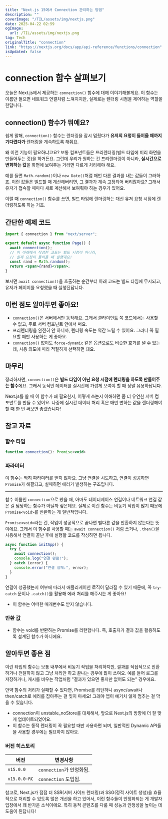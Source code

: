 ```yaml
---
title: "Next.js 15에서 Connection 관리하는 방법"
description: ""
coverImage: "/TIL/assets/img/nextjs.png"
date: 2025-04-22 02:59
ogImage:
  url: /TIL/assets/img/nextjs.png
tag: Tech
originalTitle: "connection"
link: "https://nextjs.org/docs/app/api-reference/functions/connection"
isUpdated: false
---
```


# connection 함수 살펴보기

오늘은 Next.js에서 제공하는 `connection()` 함수에 대해 이야기해볼게요. 이 함수는 이름만 들으면 네트워크 연결처럼 느껴지지만, 실제로는 렌더링 시점을 제어하는 역할을 한답니다.

## connection() 함수가 뭐예요?

쉽게 말해, `connection()` 함수는 렌더링을 잠시 멈췄다가 **유저의 요청이 들어올 때까지 기다렸다가** 렌더링을 계속하도록 해줘요.

왜 이런 기능이 필요하냐고요? 보통 컴포넌트들은 프리렌더링(빌드 타임에 미리 화면을 만들어두는 것)을 하거든요. 그런데 우리가 원하는 건 프리렌더링이 아니라, **실시간으로 변화하는 값**을 화면에 보여주는 거라면 다르게 처리해야 해요.

예를 들면 `Math.random()`이나 `new Date()`처럼 매번 다른 결과를 내는 값들이 그러하죠. 이런 값들은 빌드할 때 계산해버리면, 그 결과가 계속 고정되어 버리잖아요? 그래서 유저가 접속할 때마다 새로 계산해서 보여줘야 하는 경우가 있어요.

이럴 때 `connection()` 함수를 쓰면, 빌드 타임에 렌더링하는 대신 유저 요청 시점에 렌더링하도록 하는 거죠.

## 간단한 예제 코드

```jsx
import { connection } from "next/server";

export default async function Page() {
  await connection();
  // 이 아래에서 작성한 코드는 빌드 시점이 아니라,
  // 실제 요청이 들어올 때 실행돼요!
  const rand = Math.random();
  return <span>{rand}</span>;
}
```

보시면 `await connection()`을 호출하는 순간부터 아래 코드는 빌드 타임에 무시되고, 유저가 페이지를 요청했을 때 실행된답니다.

## 이런 점도 알아두면 좋아요!

- `connection()`은 서버에서만 동작해요. 그래서 클라이언트 쪽 코드에서는 사용할 수 없고, 주로 서버 컴포넌트 안에서 써요.
- 프리렌더링을 완전히 안 하니까, 렌더링 속도는 약간 느릴 수 있어요. 그러니 꼭 필요할 때만 사용하는 게 좋아요.
- `connection()` 없이도 `force-dynamic` 같은 옵션으로도 비슷한 효과를 낼 수 있는데, 사용 의도에 따라 적절하게 선택하면 돼요.

## 마무리

정리하자면, `connection()`은 **빌드 타임이 아닌 요청 시점에 렌더링을 하도록 만들어주는 함수**에요. 그래서 동적인 데이터를 실시간에 가깝게 보여야 할 때 정말 유용하답니다.

Next.js를 쓸 때 이 함수가 왜 필요한지, 어떻게 쓰는지 이해하면 좀 더 유연한 서버 컴포넌트를 만들 수 있어요. 나중에 실시간 데이터 처리 혹은 매번 변하는 값을 렌더링해야 할 때 한 번 써보면 좋겠습니다!

<!-- TIL 수평 -->

<ins class="adsbygoogle"
     style="display:block"
     data-ad-client="ca-pub-4877378276818686"
     data-ad-slot="1549334788"
     data-ad-format="auto"
     data-full-width-responsive="true"></ins>

<script>
(adsbygoogle = window.adsbygoogle || []).push({});
</script>

## 참고 자료

### 함수 타입

```js
function connection(): Promise<void>
```

### 파라미터

이 함수는 딱히 파라미터를 받지 않아요. 그냥 연결을 시도하고, 연결이 성공하면 `Promise`가 해결되고, 실패하면 에러가 발생하는 구조입니다.

---

함수 이름인 `connection`으로 봤을 때, 아마도 데이터베이스 연결이나 네트워크 연결 같은 걸 담당하는 함수가 아닐까 싶은데요. 실제로 이런 함수는 비동기 작업이 많기 때문에 `Promise<void>`를 반환하는 게 일반적입니다.

`Promise<void>`라는 건, 작업이 성공적으로 끝나면 별다른 값을 반환하지 않는다는 뜻이에요. 그래서 이 함수를 사용할 때는 `await connection()` 처럼 쓰거나, `.then()`을 사용해서 연결이 끝난 후에 실행할 코드를 작성하면 됩니다.

```js
async function initApp() {
  try {
    await connection();
    console.log("연결 완료!");
  } catch (error) {
    console.error("연결 실패:", error);
  }
}
```

연결이 성공했는지 여부에 따라서 애플리케이션 로직이 달라질 수 있기 때문에, 꼭 `try-catch` 문이나 `.catch()`를 활용해 에러 처리를 해주시는 게 좋아요!

<!-- TIL 수평 -->

<ins class="adsbygoogle"
     style="display:block"
     data-ad-client="ca-pub-4877378276818686"
     data-ad-slot="1549334788"
     data-ad-format="auto"
     data-full-width-responsive="true"></ins>

<script>
(adsbygoogle = window.adsbygoogle || []).push({});
</script>

- 이 함수는 어떠한 매개변수도 받지 않습니다.

### 반환 값

- 함수는 void를 반환하는 Promise를 리턴합니다. 즉, 호출자가 결과 값을 활용하도록 설계된 함수가 아니에요.

## 알아두면 좋은 점

이런 타입의 함수는 보통 내부에서 비동기 작업을 처리하지만, 결과를 직접적으로 반환하거나 전달하지 않고 그냥 처리만 하고 끝나는 경우에 많이 쓰여요. 예를 들어 로그를 저장하거나, 캐시를 비우는 작업처럼 "결과가 있으면 좋지만 없어도 되는" 경우에요.

만약 함수의 처리가 실패할 수 있다면, Promise를 리턴하니 async/await나 then/catch로 에러를 잡아주는 걸 잊지 마세요! 그래야 앱이 예기치 않게 멈추는 걸 막을 수 있습니다.

<!-- TIL 수평 -->

<ins class="adsbygoogle"
     style="display:block"
     data-ad-client="ca-pub-4877378276818686"
     data-ad-slot="1549334788"
     data-ad-format="auto"
     data-full-width-responsive="true"></ins>

<script>
(adsbygoogle = window.adsbygoogle || []).push({});
</script>

- connection이 unstable_noStore를 대체해서, 앞으로 Next.js의 방향에 더 잘 맞게 업데이트되었어요.
- 이 함수는 동적 렌더링이 꼭 필요할 때만 사용하면 되며, 일반적인 Dynamic API들을 사용할 경우에는 필요하지 않아요.

### 버전 히스토리

| 버전         | 변경사항                 |
| ------------ | ------------------------ |
| `v15.0.0`    | `connection`가 안정화됨. |
| `v15.0.0-RC` | `connection` 도입됨.     |

참고로, Next.js가 점점 더 SSR(서버 사이드 렌더링)과 SSG(정적 사이트 생성)을 효율적으로 처리할 수 있도록 많은 개선을 하고 있어서, 이런 함수들이 안정화되는 게 개발자 입장에서 꽤 반가운 소식이에요. 특히 동적 콘텐츠를 다룰 때 성능과 안정성을 높이는 데 도움이 된답니다!
